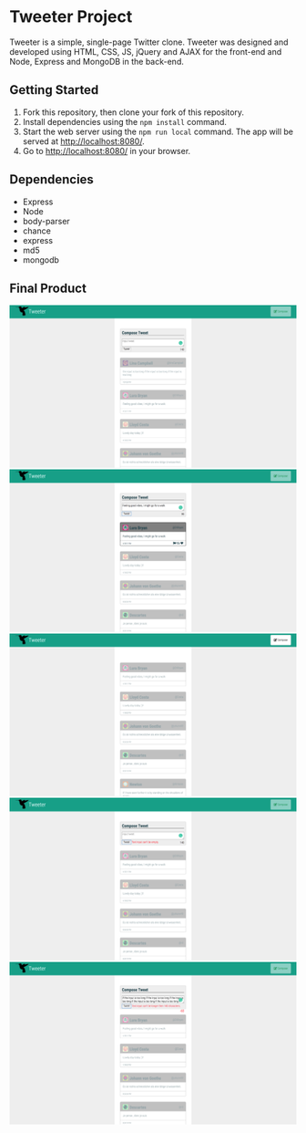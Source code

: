 # Tweeter Project

Tweeter is a simple, single-page Twitter clone. Tweeter was designed and developed using HTML, CSS, JS, jQuery and AJAX for the front-end and Node, Express and MongoDB in the back-end.

## Getting Started

1. Fork this repository, then clone your fork of this repository.
2. Install dependencies using the `npm install` command.
3. Start the web server using the `npm run local` command. The app will be served at <http://localhost:8080/>.
4. Go to <http://localhost:8080/> in your browser.

## Dependencies

- Express
- Node
- body-parser
- chance
- express
- md5
- mongodb


## Final Product

![home-page](https://github.com/kkwon39/tweeter/blob/master/docs/Homepage.png)
![hover-over-tweets](https://github.com/kkwon39/tweeter/blob/master/docs/Hover%20Over%20Tweet.png)
![hiding-textarea](https://github.com/kkwon39/tweeter/blob/master/docs/Hide%20Compose.png)
![error1](https://github.com/kkwon39/tweeter/blob/master/docs/Empty%20Error.png)
![error2](https://github.com/kkwon39/tweeter/blob/master/docs/Too%20long%20Error.png)
